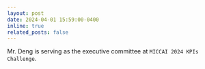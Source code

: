 ```yaml
---
layout: post
date: 2024-04-01 15:59:00-0400
inline: true
related_posts: false
---
```


Mr. Deng is serving as the executive committee at `MICCAI 2024 KPIs Challenge`.

